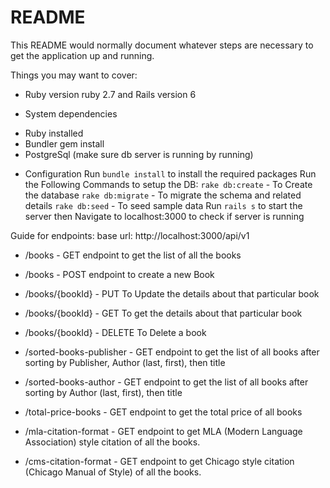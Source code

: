 # README

This README would normally document whatever steps are necessary to get the
application up and running.

Things you may want to cover:

* Ruby version ruby 2.7 and Rails version 6

* System dependencies 
- Ruby installed 
- Bundler gem install
- PostgreSql (make sure db server is running by running)

* Configuration
Run `bundle install` to install the required packages
Run the Following Commands to setup the DB:
  `rake db:create` - To Create the database
  `rake db:migrate` - To migrate the schema and related details
  `rake db:seed` - To seed sample data
Run `rails s` to start the server then Navigate to localhost:3000 to check if server is running

Guide for endpoints:
base url: http://localhost:3000/api/v1
* /books - GET endpoint to get the list of all the books
* /books - POST endpoint to create a new Book 
* /books/{bookId} - PUT To Update the details about that particular book
* /books/{bookId} - GET To get the details about that particular book
* /books/{bookId} - DELETE To Delete a book

* /sorted-books-publisher - GET endpoint to get the list of all books after sorting by Publisher, Author (last, first), then title
* /sorted-books-author - GET endpoint to get the list of all books after sorting by Author (last, first), then title
* /total-price-books - GET endpoint to get the total price of all books
* /mla-citation-format - GET endpoint to get MLA (Modern Language Association) style citation of all the books.
* /cms-citation-format - GET endpoint to get Chicago style citation (Chicago Manual of Style) of all the books.